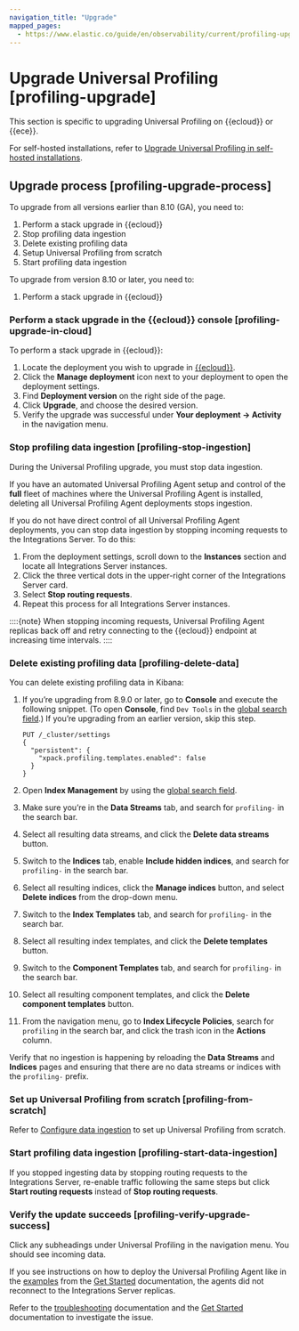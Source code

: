 ```yaml
---
navigation_title: "Upgrade"
mapped_pages:
  - https://www.elastic.co/guide/en/observability/current/profiling-upgrade.html
---
```




# Upgrade Universal Profiling [profiling-upgrade]


This section is specific to upgrading Universal Profiling on {{ecloud}} or {{ece}}.

For self-hosted installations, refer to [Upgrade Universal Profiling in self-hosted installations](operate-universal-profiling-backend.md#profiling-self-managed-upgrade).


## Upgrade process [profiling-upgrade-process]

To upgrade from all versions earlier than 8.10 (GA), you need to:

1. Perform a stack upgrade in {{ecloud}}
2. Stop profiling data ingestion
3. Delete existing profiling data
4. Setup Universal Profiling from scratch
5. Start profiling data ingestion

To upgrade from version 8.10 or later, you need to:

1. Perform a stack upgrade in {{ecloud}}


### Perform a stack upgrade in the {{ecloud}} console [profiling-upgrade-in-cloud]

To perform a stack upgrade in {{ecloud}}:

1. Locate the deployment you wish to upgrade in [{{ecloud}}](https://cloud.elastic.co).
2. Click the **Manage deployment** icon next to your deployment to open the deployment settings.
3. Find **Deployment version** on the right side of the page.
4. Click **Upgrade**, and choose the desired version.
5. Verify the upgrade was successful under **Your deployment → Activity** in the navigation menu.


### Stop profiling data ingestion [profiling-stop-ingestion]

During the Universal Profiling upgrade, you must stop data ingestion.

If you have an automated Universal Profiling Agent setup and control of the **full** fleet of machines where the Universal Profiling Agent is installed, deleting all Universal Profiling Agent deployments stops ingestion.

If you do not have direct control of all Universal Profiling Agent deployments, you can stop data ingestion by stopping incoming requests to the Integrations Server. To do this:

1. From the deployment settings, scroll down to the **Instances** section and locate all Integrations Server instances.
2. Click the three vertical dots in the upper-right corner of the Integrations Server card.
3. Select **Stop routing requests**.
4. Repeat this process for all Integrations Server instances.

::::{note}
When stopping incoming requests, Universal Profiling Agent replicas back off and retry connecting to the {{ecloud}} endpoint at increasing time intervals.
::::



### Delete existing profiling data [profiling-delete-data]

You can delete existing profiling data in Kibana:

1. If you’re upgrading from 8.9.0 or later, go to **Console** and execute the following snippet. (To open **Console**, find `Dev Tools` in the [global search field](/explore-analyze/find-and-organize/find-apps-and-objects.md).) If you’re upgrading from an earlier version, skip this step.

    ```console
    PUT /_cluster/settings
    {
      "persistent": {
        "xpack.profiling.templates.enabled": false
      }
    }
    ```

2. Open **Index Management** by using the [global search field](/explore-analyze/find-and-organize/find-apps-and-objects.md).
3. Make sure you’re in the **Data Streams** tab, and search for `profiling-` in the search bar.
4. Select all resulting data streams, and click the **Delete data streams** button.
5. Switch to the **Indices** tab, enable **Include hidden indices**, and  search for `profiling-` in the search bar.
6. Select all resulting indices, click the **Manage indices** button, and select **Delete indices** from the drop-down menu.
7. Switch to the **Index Templates** tab, and  search for `profiling-` in the search bar.
8. Select all resulting index templates, and click the **Delete templates** button.
9. Switch to the **Component Templates** tab, and  search for `profiling-` in the search bar.
10. Select all resulting component templates, and click the **Delete component templates** button.
11. From the navigation menu, go to **Index Lifecycle Policies**, search for `profiling` in the search bar, and click the trash icon in the **Actions** column.

Verify that no ingestion is happening by reloading the **Data Streams** and **Indices** pages and ensuring that there are no data streams or indices with the `profiling-` prefix.


### Set up Universal Profiling from scratch [profiling-from-scratch]

Refer to [Configure data ingestion](get-started-with-universal-profiling.md#profiling-configure-data-ingestion) to set up Universal Profiling from scratch.


### Start profiling data ingestion [profiling-start-data-ingestion]

If you stopped ingesting data by stopping routing requests to the Integrations Server, re-enable traffic following the same steps but click **Start routing requests** instead of **Stop routing requests**.


### Verify the update succeeds [profiling-verify-upgrade-success]

Click any subheadings under Universal Profiling in the navigation menu. You should see incoming data.

If you see instructions on how to deploy the Universal Profiling Agent like in the [examples](get-started-with-universal-profiling.md#profiling-install-profiling-agent) from the [Get Started](get-started-with-universal-profiling.md) documentation, the agents did not reconnect to the Integrations Server replicas.

Refer to the [troubleshooting](../../../troubleshoot/observability/troubleshoot-your-universal-profiling-agent-deployment.md) documentation and the [Get Started](get-started-with-universal-profiling.md) documentation to investigate the issue.
